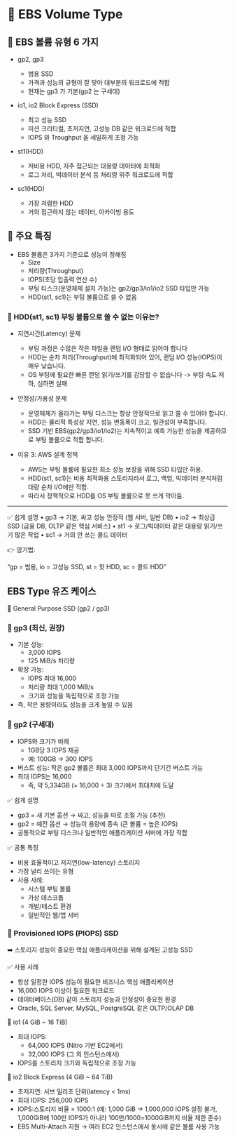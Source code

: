 # 🚀 EBS Volume Type

## 📌 EBS 볼륨 유형 6 가지

- gp2, gp3

  - 범용 SSD
  - 가격과 성능의 규형이 잘 맞아 대부분의 워크로드에 적합
  - 현재는 gp3 가 기본(gp2 는 구세데)

- io1, io2 Block Express (SSD)

  - 최고 성능 SSD
  - 미션 크리티컬, 초저지연, 고성능 DB 같은 워크로드에 적합
  - IOPS 와 Troughput 을 세밀하게 조정 가능

- st1(HDD)

  - 저비용 HDD, 자주 접근되는 대용량 데이터에 최적화
  - 로그 처리, 빅데이터 분석 등 처리량 위주 워크로드에 적합

- sc1(HDD)
  - 가장 저렴한 HDD
  - 거의 접근하지 않는 데이터, 아카이빙 용도

## 📌 주요 특징

- EBS 볼륨은 3가지 기준으로 성능이 정해짐
  - Size
  - 처리량(Throughput)
  - IOPS(초당 입출력 연산 수)
  - 부팅 티스크(운영체제 설치 가능)는 gp2/gp3/io1/io2 SSD 타입만 가능
  - HDD(st1, sc1)는 부팅 볼륨으로 쓸 수 없음

### 📌 HDD(st1, sc1) 부팅 볼륨으로 쓸 수 없는 이유는?

- 지연시간(Latency) 문제

  - 부팅 과정은 수많은 작은 파일을 랜덤 I/O 형태로 읽어야 합니다
  - HDD는 순차 처리(Throughput)에 최적화되어 있어, 랜덤 I/O 성능(IOPS)이 매우 낮습니다.
  - OS 부팅에 필요한 빠른 랜덤 읽기/쓰기를 감당할 수 없습니다 -> 부팅 속도 저하, 심하면 실패

- 안정성/가용성 문제

  - 운영체제가 올라가는 부팅 디스크는 항상 안정적으로 읽고 쓸 수 있어야 합니다.
  - HDD는 물리적 특성상 지연, 성능 변동폭이 크고, 일관성이 부족합니다.
  - SSD 기반 EBS(gp2/gp3/io1/io2)는 지속적이고 예측 가능한 성능을 제공하므로 부팅 볼륨으로 적합
    합니다.

- 이유 3: AWS 설계 정책
  - AWS는 부팅 볼륨에 필요한 최소 성능 보장을 위해 SSD 타입만 허용.
  - HDD(st1, sc1)는 비용 최적화용 스토리지라서 로그, 백업, 빅데이터 분석처럼 대량 순차 I/O에만 적합.
  - 따라서 정책적으로 HDD를 OS 부팅 볼륨으로 못 쓰게 막아둠.

---

✅ 쉽게 설명
• gp3 → 기본, 싸고 성능 안정적 (웹 서버, 일반 DB)
• io2 → 최상급 SSD (금융 DB, OLTP 같은 핵심 서비스)
• st1 → 로그/빅데이터 같은 대용량 읽기/쓰기 많은 작업
• sc1 → 거의 안 쓰는 콜드 데이터

👉 암기법:

“gp = 범용, io = 고성능 SSD, st = 핫 HDD, sc = 콜드 HDD”

## EBS Type 유즈 케이스

📌 General Purpose SSD (gp2 / gp3)

### 📌 gp3 (최신, 권장)

- 기본 성능:
  - 3,000 IOPS
  - 125 MiB/s 처리량
- 확장 가능:
  - IOPS 최대 16,000
  - 처리량 최대 1,000 MiB/s
  - 크기와 성능을 독립적으로 조정 가능
- 즉, 작은 용량이라도 성능을 크게 높일 수 있음

### 📌 gp2 (구세대)

- IOPS와 크기가 비례
  - 1GB당 3 IOPS 제공
  - 예: 100GB → 300 IOPS
- 버스트 성능: 작은 gp2 볼륨은 최대 3,000 IOPS까지 단기간 버스트 가능
- 최대 IOPS는 16,000
  - 즉, 약 5,334GB (= 16,000 ÷ 3) 크기에서 최대치에 도달

✅ 쉽게 설명

- gp3 = 새 기본 옵션 → 싸고, 성능을 따로 조절 가능 (추천)
- gp2 = 예전 옵션 → 성능이 용량에 종속 (큰 볼륨 = 높은 IOPS)
- 공통적으로 부팅 디스크나 일반적인 애플리케이션 서버에 가장 적합

✅ 공통 특징

- 비용 효율적이고 저지연(low-latency) 스토리지
- 가장 널리 쓰이는 유형
- 사용 사례:
  - 시스템 부팅 볼륨
  - 가상 데스크톱
  - 개발/테스트 환경
  - 일반적인 웹/앱 서버

### 📌 Provisioned IOPS (PIOPS) SSD

➡️ 스토리지 성능이 중요한 핵심 애플리케이션을 위해 설계된 고성능 SSD

✅ 사용 사례

- 항상 일정한 IOPS 성능이 필요한 비즈니스 핵심 애플리케이션
- 16,000 IOPS 이상이 필요한 워크로드
- 데이터베이스(DB) 같이 스토리지 성능과 안정성이 중요한 환경
- Oracle, SQL Server, MySQL, PostgreSQL 같은 OLTP/OLAP DB

📌 io1 (4 GiB ~ 16 TiB)

- 최대 IOPS:
  - 64,000 IOPS (Nitro 기반 EC2에서)
  - 32,000 IOPS (그 외 인스턴스에서)
- IOPS를 스토리지 크기와 독립적으로 조정 가능

📌 io2 Block Express (4 GiB ~ 64 TiB)

- 초저지연: 서브 밀리초 단위(latency < 1ms)
- 최대 IOPS: 256,000 IOPS
- IOPS:스토리지 비율 = 1000:1 (예: 1,000 GiB → 1,000,000 IOPS 설정 불가,
  1,000GiB에 100만 IOPS가 아니라 100만/1000=1000GiB까지 비율 제한 준수)
- EBS Multi-Attach 지원 → 여러 EC2 인스턴스에서 동시에 같은 볼륨 사용 가능
